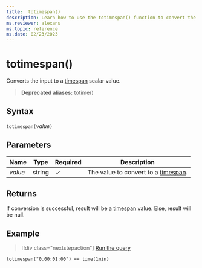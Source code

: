 ```yaml
---
title:  totimespan()
description: Learn how to use the totimespan() function to convert the input to a `timespan` scalar value.
ms.reviewer: alexans
ms.topic: reference
ms.date: 02/23/2023
---
```

# totimespan()

Converts the input to a [timespan](./scalar-data-types/timespan.md) scalar value.

> **Deprecated aliases:** totime()

## Syntax

`totimespan(`*value*`)`

## Parameters

|Name|Type|Required|Description|
|--|--|--|--|
| *value* | string | &check; | The value to convert to a [timespan](./scalar-data-types/timespan.md).|

## Returns

If conversion is successful, result will be a [timespan](./scalar-data-types/timespan.md) value.
Else, result will be null.

## Example

> [!div class="nextstepaction"]
> <a href="https://dataexplorer.azure.com/clusters/help/databases/Samples?query=H4sIAAAAAAAAAysoyswrUSjJL8nMTS0uSMzTUDLQMzCwMjC0MjBQ0lSwtVUAyWgY5mbmaQIAkicpMSwAAAA=" target="_blank">Run the query</a>

```kusto
totimespan("0.00:01:00") == time(1min)
```
